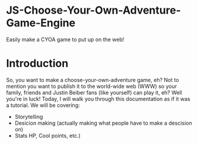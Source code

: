 # JS-Choose-Your-Own-Adventure-Game-Engine
Easily make a CYOA game to put up on the web!
# Introduction
So, you want to make a choose-your-own-adventure game, eh? Not to mention you want to publish it to the world-wide web (WWW) so your family, friends and Justin Beiber fans (like yourself) can play it, eh? Well you're in luck! Today, I will walk you through this documentation as if it was a tutorial. We will be covering:
* Storytelling
* Desicion making (actually making what people have to make a descision on)
* Stats HP, Cool points, etc.)
